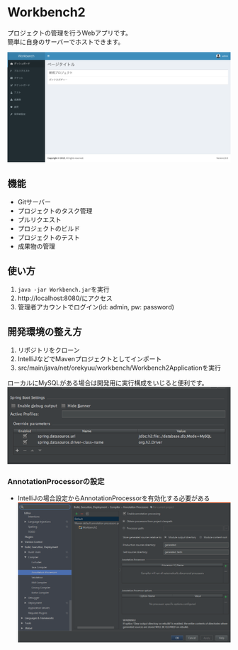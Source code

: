 # Workbench2  
プロジェクトの管理を行うWebアプリです。  
簡単に自身のサーバーでホストできます。  

![img](img/screenshot.png)  

## 機能  
- Gitサーバー
- プロジェクトのタスク管理
- プルリクエスト
- プロジェクトのビルド
- プロジェクトのテスト
- 成果物の管理

## 使い方  
1. `java -jar Workbench.jar`を実行
1. http://localhost:8080/にアクセス
1. 管理者アカウントでログイン(id: admin, pw: password)

## 開発環境の整え方  
1. リポジトリをクローン
1. IntelliJなどでMavenプロジェクトとしてインポート
1. src/main/java/net/orekyuu/workbench/Workbench2Applicationを実行
  
ローカルにMySQLがある場合は開発用に実行構成をいじると便利です。  
![img](img/dev-setting.png)

### AnnotationProcessorの設定
- IntelliJの場合設定からAnnotationProcessorを有効化する必要がある
![img](img/intellij_annotation.png)